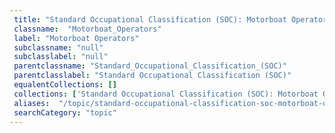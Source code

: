 ```yaml
--- 
 title: "Standard Occupational Classification (SOC): Motorboat Operators" 
 classname:  "Motorboat_Operators" 
 label: "Motorboat Operators" 
 subclassname: "null" 
 subclasslabel: "null" 
 parentclassname: "Standard_Occupational_Classification_(SOC)" 
 parentclasslabel: "Standard Occupational Classification (SOC)" 
 equalentCollections: [] 
 collections: ['Standard Occupational Classification (SOC): Motorboat Operators']
 aliases:  "/topic/standard-occupational-classification-soc-motorboat-operators"  
 searchCategory: "topic" 
---
```

